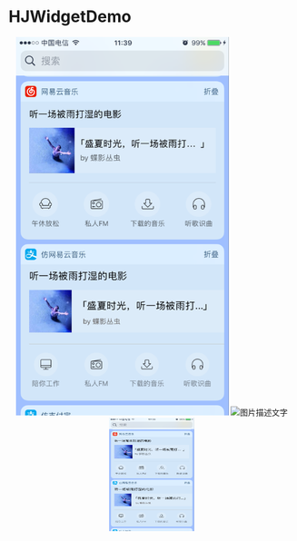 # HJWidgetDemo
<div align=center><img src="https://github.com/HJZone/images/blob/master/screenshots/widgetDemo/widget_002.png?raw=true" width="375" height="667" alt="仿网易云音乐效果图"/>
<img src="https://github.com/images/screenshots/widgetDemo/widget_002.png" width="150" height="200" alt="图片描述文字"/>
<img src="https://github.com/HJZone/HJWidgetDemo/blob/master/HJWidgetDemo/screenshots/012.png" width="150" height="200" alt="效果图"/>
